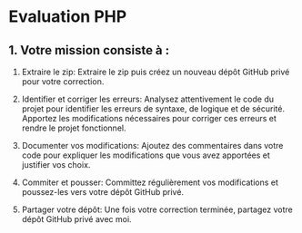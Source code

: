 # Evaluation PHP

## 1. Votre mission consiste à :

1. Extraire le zip: Extraire le zip puis créez un nouveau dépôt GitHub privé pour votre correction. 

2. Identifier et corriger les erreurs: Analysez attentivement le code du projet pour identifier les
erreurs de syntaxe, de logique et de sécurité. Apportez les modifications nécessaires pour corriger
ces erreurs et rendre le projet fonctionnel.

3. Documenter vos modifications: Ajoutez des commentaires dans votre code pour expliquer les
modifications que vous avez apportées et justifier vos choix.

4. Commiter et pousser: Committez régulièrement vos modifications et poussez-les vers votre dépôt
GitHub privé.

5. Partager votre dépôt: Une fois votre correction terminée, partagez votre dépôt GitHub privé avec
moi.


